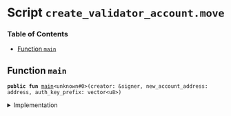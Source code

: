 
<a name="SCRIPT"></a>

# Script `create_validator_account.move`

### Table of Contents

-  [Function `main`](#SCRIPT_main)



<a name="SCRIPT_main"></a>

## Function `main`



<pre><code><b>public</b> <b>fun</b> <a href="#SCRIPT_main">main</a>&lt;unknown#0&gt;(creator: &signer, new_account_address: address, auth_key_prefix: vector&lt;u8&gt;)
</code></pre>



<details>
<summary>Implementation</summary>


<pre><code><b>fun</b> <a href="#SCRIPT_main">main</a>&lt;Token&gt;(creator: &signer, new_account_address: address, auth_key_prefix: vector&lt;u8&gt;) {
    <a href="../../modules/doc/LibraAccount.md#0x1_LibraAccount_create_validator_account">LibraAccount::create_validator_account</a>&lt;Token&gt;(
        creator,
        new_account_address,
        auth_key_prefix
    );
}
</code></pre>



</details>
